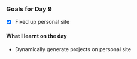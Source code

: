### Goals for Day 9
- [X] Fixed up personal site



#### What I learnt on the day
- Dynamically generate projects on personal site
